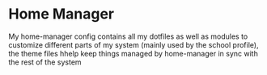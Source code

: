 # Home Manager

My home-manager config contains all my dotfiles as well as modules to customize different parts of my system (mainly used by the school profile), the theme files hhelp keep things managed by home-manager in sync with the rest of the system
